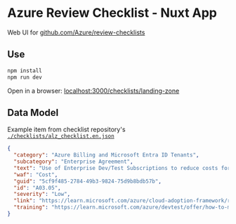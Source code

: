# Azure Review Checklist - Nuxt App

Web UI for [github.com/Azure/review-checklists](https://github.com/Azure/review-checklists)

## Use

```bash
npm install
npm run dev
```

Open in a browser: [localhost:3000/checklists/landing-zone](http://localhost:3000/checklists/landing-zone) 

## Data Model

Example item from checklist repository's [`./checklists/alz_checklist.en.json`](https://github.com/Azure/review-checklists/tree/main/checklists)

```json
{
  "category": "Azure Billing and Microsoft Entra ID Tenants",
  "subcategory": "Enterprise Agreement",
  "text": "Use of Enterprise Dev/Test Subscriptions to reduce costs for non-production workloads.",
  "waf": "Cost",
  "guid": "5cf9f485-2784-49b3-9824-75d9b8bdb57b",
  "id": "A03.05",
  "severity": "Low",
  "link": "https://learn.microsoft.com/azure/cloud-adoption-framework/ready/landing-zone/design-area/azure-billing-enterprise-agreement#design-considerations",
  "training": "https://learn.microsoft.com/azure/devtest/offer/how-to-manage-monitor-devtest"
}
```